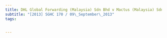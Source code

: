 ```yaml
---
title: DHL Global Forwarding (Malaysia) Sdn Bhd v Mactus (Malaysia) Sdn Bhd and others 
subtitle: "[2013] SGHC 170 / 09\_September\_2013"
tags:


---
```


